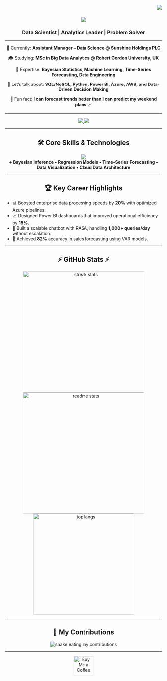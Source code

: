 <img align="right" src="https://visitor-badge.laobi.icu/badge?page_id=shalini0528" />

<h1 align="center">
    <img src="https://readme-typing-svg.herokuapp.com/?font=Righteous&size=35&center=true&vCenter=true&width=600&height=70&duration=4000&lines=Hi+There!+👋;+I'm+Shalini+Kularathne!;" />
</h1>

<h3 align="center">Data Scientist | Analytics Leader | Problem Solver</h3>

---

<div align="center">
 
 🔭 Currently: **Assistant Manager – Data Science @ Sunshine Holdings PLC**
 
 🎓 Studying: **MSc in Big Data Analytics @ Robert Gordon University, UK**
 
 🚀 Expertise: **Bayesian Statistics, Machine Learning, Time-Series Forecasting, Data Engineering**

 💬 Let’s talk about: **SQL/NoSQL, Python, Power BI, Azure, AWS, and Data-Driven Decision Making**

 🌟 Fun fact: **I can forecast trends better than I can predict my weekend plans** 📈

</div>

---

<div align="center"> 
  <a href="mailto:shalikularathne93@gmail.com">
    <img src="https://img.shields.io/badge/Email-333333?style=for-the-badge&logo=gmail&logoColor=red" />
  </a>
  <a href="https://www.linkedin.com/in/shalinikularathne" target="_blank">
    <img src="https://img.shields.io/badge/LinkedIn-0A66C2?style=for-the-badge&logo=linkedin&logoColor=white" />
  </a>
</div>

---

<h2 align="center">🛠 Core Skills & Technologies</h2>
<div align="center">
    <img src="https://skillicons.dev/icons?i=python,r,sql,azure,aws,powerbi,git,github,vscode,java,cpp" /><br>
    <b>+ Bayesian Inference • Regression Models • Time-Series Forecasting • Data Visualization • Cloud Data Architecture</b>
</div>

---

<h2 align="center">🏆 Key Career Highlights</h2>

- 📊 Boosted enterprise data processing speeds by **20%** with optimized Azure pipelines.  
- 📈 Designed Power BI dashboards that improved operational efficiency by **15%**.  
- 🤖 Built a scalable chatbot with RASA, handling **1,000+ queries/day** without escalation.  
- 📅 Achieved **82%** accuracy in sales forecasting using VAR models.  

---

<h2 align="center">⚡ GitHub Stats ⚡</h2>

<div align=center>
  <img width=390 src="https://github-readme-streak-stats.herokuapp.com/?user=shalini0528&count_private=true&theme=react&border_radius=10" alt="streak stats"/>
  <img width=390 src="https://github-readme-stats.vercel.app/api?username=shalini0528&count_private=true&show_icons=true&theme=react&rank_icon=github&border_radius=10" alt="readme stats" />
  <br/>
  <img width=325 align="center" src="https://github-readme-stats.vercel.app/api/top-langs/?username=shalini0528&hide=HTML&langs_count=8&layout=compact&theme=react&border_radius=10" alt="top langs" />
</div>

---

<h2 align="center">🐍 My Contributions</h2>
<div align="center">
<img alt="snake eating my contributions" src="https://raw.githubusercontent.com/shalini0528/smk/main/github-contribution-grid-snake.svg" />
</div>

---

<div align="center">
<a href='https://buymeacoffee.com/shalikular5' target='_blank'><img height='64' style='border:0px;height:64px;' src='https://cdn.buymeacoffee.com/buttons/v2/default-yellow.png' border='0' alt='Buy Me a Coffee' /></a>
</div>
